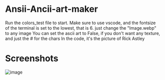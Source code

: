 # Ansii-Ancii-art-maker
Run the colors_test file to start.
Make sure to use vscode, and the fontsize of the terminal is set to the lowest, that is 6.
just change the "Image.webp" to any image
You can set the ascii art to False, if you don't want any texture, and just the # for the chars
In the code, it's the picture of Rick Astley 

# Screenshots
![image](https://user-images.githubusercontent.com/83540978/145513087-b1bee547-ea74-4fa9-9df2-205359cd17cc.png)

